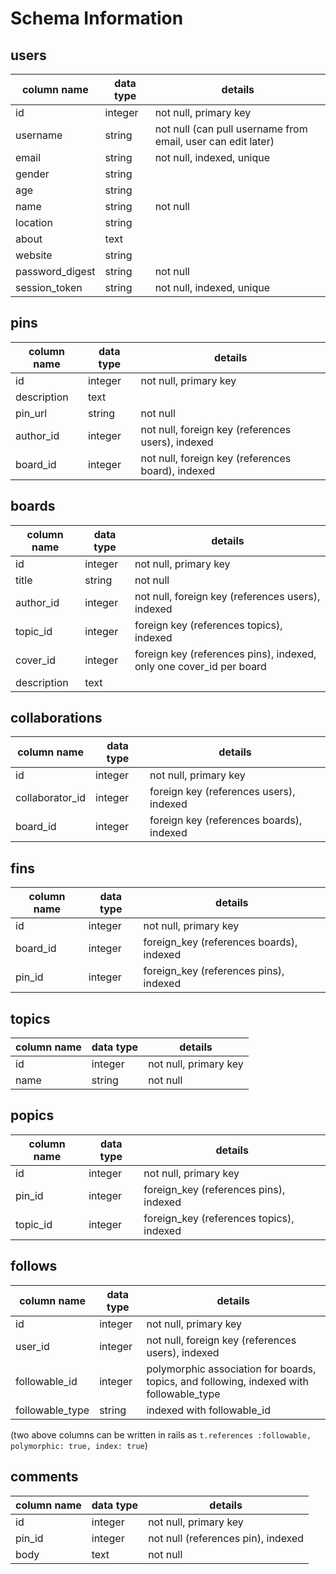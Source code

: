 # Schema Information

## users
column name     | data type | details
----------------|-----------|-----------------------
id              | integer   | not null, primary key
username              | string   | not null (can pull username from email, user can edit later)
email        | string    | not null, indexed, unique
gender           | string    |
age           | string    |
name           | string    | not null
location           | string    |
about           | text    |
website           | string    |
password_digest | string    | not null
session_token   | string    | not null, indexed, unique

## pins
column name | data type | details
------------|-----------|-----------------------
id          | integer   | not null, primary key
description       | text    |
pin_url | string | not null
author_id   | integer   | not null, foreign key (references users), indexed
board_id | integer   | not null, foreign key (references board), indexed

## boards
column name | data type | details
------------|-----------|-----------------------
id          | integer   | not null, primary key
title       | string    | not null
author_id   | integer   | not null, foreign key (references users), indexed
topic_id | integer | foreign key (references topics), indexed
cover_id | integer | foreign key (references pins), indexed, only one cover_id per board
description | text    |

## collaborations
column name | data type | details
------------|-----------|-----------------------
id          | integer   | not null, primary key
collaborator_id          | integer   | foreign key (references users), indexed
board_id          | integer   | foreign key (references boards), indexed

## fins
column name | data type | details
------------|-----------|-----------------------
id          | integer   | not null, primary key
board_id       | integer    | foreign_key (references boards), indexed
pin_id       | integer    | foreign_key (references pins), indexed

## topics
column name | data type | details
------------|-----------|-----------------------
id          | integer   | not null, primary key
name        | string    | not null

## popics
column name | data type | details
------------|-----------|-----------------------
id          | integer   | not null, primary key
pin_id       | integer    | foreign_key (references pins), indexed
topic_id       | integer    | foreign_key (references topics), indexed

## follows
column name | data type | details
------------|-----------|-----------------------
id          | integer   | not null, primary key
user_id     | integer   | not null, foreign key (references users), indexed
followable_id | integer | polymorphic association for boards, topics, and following, indexed with followable_type
followable_type |string | indexed with followable_id
(two above columns can be written in rails as `t.references :followable, polymorphic: true, index: true`)


## comments
column name | data type | details
------------|-----------|-----------------------
id          | integer   | not null, primary key
pin_id | integer | not null (references pin), indexed
body | text | not null
